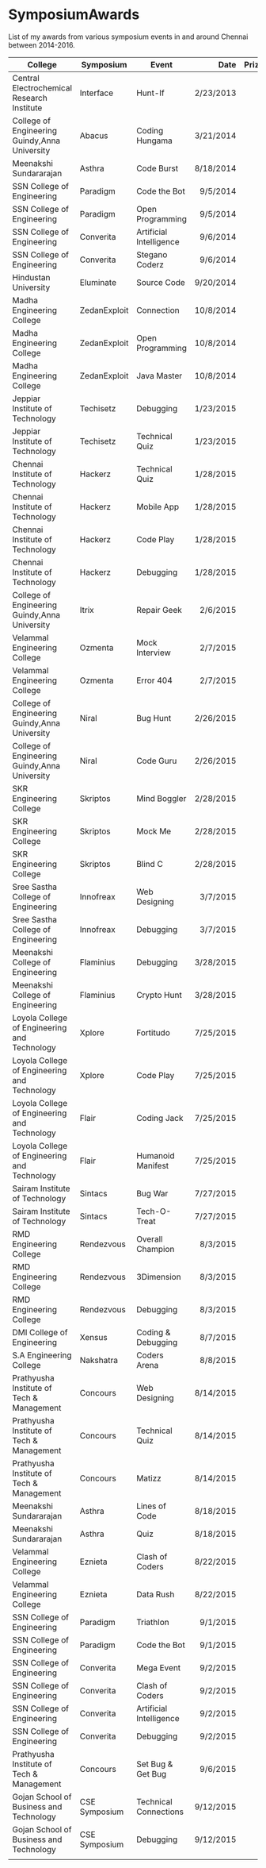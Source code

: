 # SymposiumAwards
List of my awards from various symposium events in and around Chennai between 2014-2016.

| College                                       | Symposium     | Event                   |      Date | Prize |
|-----------------------------------------------|---------------|-------------------------|----------:|------:|
| Central Electrochemical Research Institute    | Interface     | Hunt-If                 | 2/23/2013 |     2 |
| College of Engineering Guindy,Anna University | Abacus        | Coding Hungama          | 3/21/2014 |     2 |
| Meenakshi Sundararajan                        | Asthra        | Code Burst              | 8/18/2014 |     2 |
| SSN College of Engineering                    | Paradigm      | Code the Bot            |  9/5/2014 |     1 |
| SSN College of Engineering                    | Paradigm      | Open Programming        |  9/5/2014 |     3 |
| SSN College of Engineering                    | Converita     | Artificial Intelligence |  9/6/2014 |     2 |
| SSN College of Engineering                    | Converita     | Stegano Coderz          |  9/6/2014 |     1 |
| Hindustan University                          | Eluminate     | Source Code             | 9/20/2014 |     2 |
| Madha Engineering College                     | ZedanExploit  | Connection              | 10/8/2014 |     3 |
| Madha Engineering College                     | ZedanExploit  | Open Programming        | 10/8/2014 |     2 |
| Madha Engineering College                     | ZedanExploit  | Java Master             | 10/8/2014 |     1 |
| Jeppiar Institute of Technology               | Techisetz     | Debugging               | 1/23/2015 |     1 |
| Jeppiar Institute of Technology               | Techisetz     | Technical Quiz          | 1/23/2015 |     2 |
| Chennai Institute of Technology               | Hackerz       | Technical Quiz          | 1/28/2015 |     1 |
| Chennai Institute of Technology               | Hackerz       | Mobile App              | 1/28/2015 |     1 |
| Chennai Institute of Technology               | Hackerz       | Code Play               | 1/28/2015 |     2 |
| Chennai Institute of Technology               | Hackerz       | Debugging               | 1/28/2015 |     2 |
| College of Engineering Guindy,Anna University | Itrix         | Repair Geek             |  2/6/2015 |     2 |
| Velammal Engineering College                  | Ozmenta       | Mock Interview          |  2/7/2015 |     1 |
| Velammal Engineering College                  | Ozmenta       | Error 404               |  2/7/2015 |     1 |
| College of Engineering Guindy,Anna University | Niral         | Bug Hunt                | 2/26/2015 |     1 |
| College of Engineering Guindy,Anna University | Niral         | Code Guru               | 2/26/2015 |     1 |
| SKR Engineering College                       | Skriptos      | Mind Boggler            | 2/28/2015 |     1 |
| SKR Engineering College                       | Skriptos      | Mock Me                 | 2/28/2015 |     1 |
| SKR Engineering College                       | Skriptos      | Blind C                 | 2/28/2015 |     2 |
| Sree Sastha College of Engineering            | Innofreax     | Web Designing           |  3/7/2015 |     2 |
| Sree Sastha College of Engineering            | Innofreax     | Debugging               |  3/7/2015 |     2 |
| Meenakshi College of Engineering              | Flaminius     | Debugging               | 3/28/2015 |     1 |
| Meenakshi College of Engineering              | Flaminius     | Crypto Hunt             | 3/28/2015 |     3 |
| Loyola College of Engineering and Technology  | Xplore        | Fortitudo               | 7/25/2015 |     2 |
| Loyola College of Engineering and Technology  | Xplore        | Code Play               | 7/25/2015 |     2 |
| Loyola College of Engineering and Technology  | Flair         | Coding Jack             | 7/25/2015 |     1 |
| Loyola College of Engineering and Technology  | Flair         | Humanoid Manifest       | 7/25/2015 |     1 |
| Sairam Institute of Technology                | Sintacs       | Bug War                 | 7/27/2015 |     3 |
| Sairam Institute of Technology                | Sintacs       | Tech-O-Treat            | 7/27/2015 |     3 |
| RMD Engineering College                       | Rendezvous    | Overall Champion        |  8/3/2015 |     1 |
| RMD Engineering College                       | Rendezvous    | 3Dimension              |  8/3/2015 |     1 |
| RMD Engineering College                       | Rendezvous    | Debugging               |  8/3/2015 |     2 |
| DMI College of Engineering                    | Xensus        | Coding & Debugging      |  8/7/2015 |     1 |
| S.A Engineering College                       | Nakshatra     | Coders Arena            |  8/8/2015 |     1 |
| Prathyusha Institute of Tech & Management     | Concours      | Web Designing           | 8/14/2015 |     3 |
| Prathyusha Institute of Tech & Management     | Concours      | Technical Quiz          | 8/14/2015 |     3 |
| Prathyusha Institute of Tech & Management     | Concours      | Matizz                  | 8/14/2015 |     2 |
| Meenakshi Sundararajan                        | Asthra        | Lines of Code           | 8/18/2015 |     1 |
| Meenakshi Sundararajan                        | Asthra        | Quiz                    | 8/18/2015 |     1 |
| Velammal Engineering College                  | Eznieta       | Clash of Coders         | 8/22/2015 |     3 |
| Velammal Engineering College                  | Eznieta       | Data Rush               | 8/22/2015 |     1 |
| SSN College of Engineering                    | Paradigm      | Triathlon               |  9/1/2015 |     1 |
| SSN College of Engineering                    | Paradigm      | Code the Bot            |  9/1/2015 |     2 |
| SSN College of Engineering                    | Converita     | Mega Event              |  9/2/2015 |     2 |
| SSN College of Engineering                    | Converita     | Clash of Coders         |  9/2/2015 |     1 |
| SSN College of Engineering                    | Converita     | Artificial Intelligence |  9/2/2015 |     2 |
| SSN College of Engineering                    | Converita     | Debugging               |  9/2/2015 |     1 |
| Prathyusha Institute of Tech & Management     | Concours      | Set Bug & Get Bug       |  9/6/2015 |     1 |
| Gojan School of Business and Technology       | CSE Symposium | Technical Connections   | 9/12/2015 |     2 |
| Gojan School of Business and Technology       | CSE Symposium | Debugging               | 9/12/2015 |     2 |
|                                               |               |                         |           |       |
